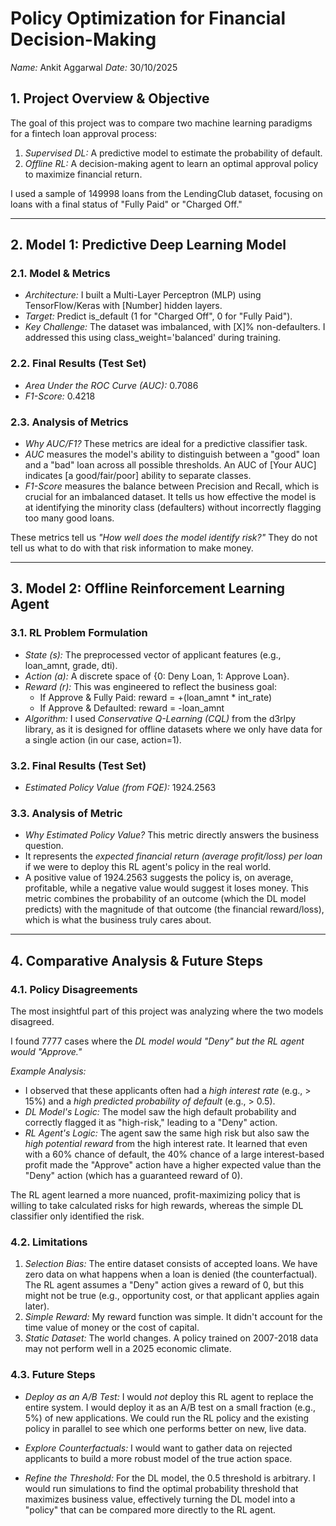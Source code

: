 # Policy Optimization for Financial Decision-Making
*Name:* Ankit Aggarwal
*Date:* 30/10/2025

## 1. Project Overview & Objective

The goal of this project was to compare two machine learning paradigms for a fintech loan approval process:
1.  *Supervised DL:* A predictive model to estimate the probability of default.
2.  *Offline RL:* A decision-making agent to learn an optimal approval policy to maximize financial return.

I used a sample of 149998 loans from the LendingClub dataset, focusing on loans with a final status of "Fully Paid" or "Charged Off."

---

## 2. Model 1: Predictive Deep Learning Model

### 2.1. Model & Metrics
* *Architecture:* I built a Multi-Layer Perceptron (MLP) using TensorFlow/Keras with [Number] hidden layers.
* *Target:* Predict is_default (1 for "Charged Off", 0 for "Fully Paid").
* *Key Challenge:* The dataset was imbalanced, with [X]% non-defaulters. I addressed this using class_weight='balanced' during training.

### 2.2. Final Results (Test Set)
* *Area Under the ROC Curve (AUC):* 0.7086
* *F1-Score:* 0.4218

### 2.3. Analysis of Metrics
* *Why AUC/F1?* These metrics are ideal for a predictive classifier task.
* *AUC* measures the model's ability to distinguish between a "good" loan and a "bad" loan across all possible thresholds. An AUC of [Your AUC] indicates [a good/fair/poor] ability to separate classes.
* *F1-Score* measures the balance between Precision and Recall, which is crucial for an imbalanced dataset. It tells us how effective the model is at identifying the minority class (defaulters) without incorrectly flagging too many good loans.

These metrics tell us *"How well does the model *identify risk?"** They do not tell us what to do with that risk information to make money.

---

## 3. Model 2: Offline Reinforcement Learning Agent

### 3.1. RL Problem Formulation
* *State (s):* The preprocessed vector of applicant features (e.g., loan_amnt, grade, dti).
* *Action (a):* A discrete space of {0: Deny Loan, 1: Approve Loan}.
* *Reward (r):* This was engineered to reflect the business goal:
    * If Approve & Fully Paid: reward = +(loan_amnt * int_rate)
    * If Approve & Defaulted: reward = -loan_amnt
* *Algorithm:* I used *Conservative Q-Learning (CQL)* from the d3rlpy library, as it is designed for offline datasets where we only have data for a single action (in our case, action=1).

### 3.2. Final Results (Test Set)
* *Estimated Policy Value (from FQE):* 1924.2563

### 3.3. Analysis of Metric
* *Why Estimated Policy Value?* This metric directly answers the business question.
* It represents the *expected financial return (average profit/loss) per loan* if we were to deploy this RL agent's policy in the real world.
* A positive value of 1924.2563 suggests the policy is, on average, profitable, while a negative value would suggest it loses money. This metric combines the probability of an outcome (which the DL model predicts) with the magnitude of that outcome (the financial reward/loss), which is what the business truly cares about.

---

## 4. Comparative Analysis & Future Steps

### 4.1. Policy Disagreements
The most insightful part of this project was analyzing where the two models disagreed.

I found 7777 cases where the *DL model would "Deny" but the RL agent would "Approve."*

*Example Analysis:*
* I observed that these applicants often had a *high interest rate* (e.g., > 15%) and a *high predicted probability of default* (e.g., > 0.5).
* *DL Model's Logic:* The model saw the high default probability and correctly flagged it as "high-risk," leading to a "Deny" action.
* *RL Agent's Logic:* The agent saw the same high risk but also saw the *high potential reward* from the high interest rate. It learned that even with a 60% chance of default, the 40% chance of a large interest-based profit made the "Approve" action have a higher expected value than the "Deny" action (which has a guaranteed reward of 0).

The RL agent learned a more nuanced, profit-maximizing policy that is willing to take calculated risks for high rewards, whereas the simple DL classifier only identified the risk.

### 4.2. Limitations
1.  *Selection Bias:* The entire dataset consists of accepted loans. We have zero data on what happens when a loan is denied (the counterfactual). The RL agent assumes a "Deny" action gives a reward of 0, but this might not be true (e.g., opportunity cost, or that applicant applies again later).
2.  *Simple Reward:* My reward function was simple. It didn't account for the time value of money or the cost of capital.
3.  *Static Dataset:* The world changes. A policy trained on 2007-2018 data may not perform well in a 2025 economic climate.

### 4.3. Future Steps
* *Deploy as an A/B Test:* I would *not* deploy this RL agent to replace the entire system. I would deploy it as an A/B test on a small fraction (e.g., 5%) of new applications. We could run the RL policy and the existing policy in parallel to see which one performs better on new, live data.
* *Explore Counterfactuals:* I would want to gather data on rejected applicants to build a more robust model of the true action space.

* *Refine the Threshold:* For the DL model, the 0.5 threshold is arbitrary. I would run simulations to find the optimal probability threshold that maximizes business value, effectively turning the DL model into a "policy" that can be compared more directly to the RL agent.


